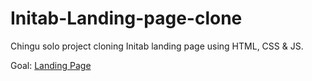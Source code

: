 # Initab-Landing-page-clone
Chingu solo project cloning Initab landing page using HTML, CSS &amp; JS.

Goal: [Landing Page](https://blobscdn.gitbook.com/v0/b/gitbook-28427.appspot.com/o/assets%2F-LdniKggcQZYLrJAnEkM%2F-Le4o9cm8Tnbuogqgtvn%2F-Le4oITFU5vSfl8WZuSZ%2FScreen%20Shot%202019-05-04%20at%209.24.48%20PM.png?alt=media&token=ff5337d5-7565-4432-9c72-47d193971942)
